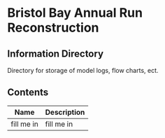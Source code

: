 # Bristol Bay Annual Run Reconstruction
## Information Directory
Directory for storage of model logs, flow charts, ect. 

## Contents

Name           | Description
--------------------|-------------------------------
fill me in          | fill me in


